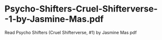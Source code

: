 # Psycho-Shifters-Cruel-Shifterverse--1-by-Jasmine-Mas.pdf
Read Psycho Shifters (Cruel Shifterverse, #1) by Jasmine Mas pdf
